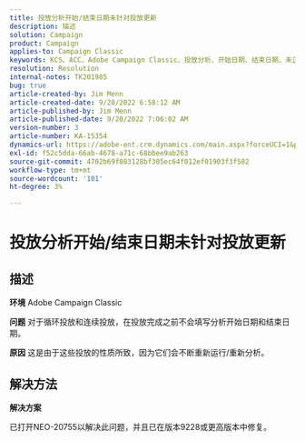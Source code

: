 ```yaml
---
title: 投放分析开始/结束日期未针对投放更新
description: 描述
solution: Campaign
product: Campaign
applies-to: Campaign Classic
keywords: KCS、ACC、Adobe Campaign Classic、投放分析、开始日期、结束日期、未正确更新、定期投放、连续投放、NEO-20755
resolution: Resolution
internal-notes: TK201985
bug: true
article-created-by: Jim Menn
article-created-date: 9/20/2022 6:58:12 AM
article-published-by: Jim Menn
article-published-date: 9/20/2022 7:06:02 AM
version-number: 3
article-number: KA-15354
dynamics-url: https://adobe-ent.crm.dynamics.com/main.aspx?forceUCI=1&pagetype=entityrecord&etn=knowledgearticle&id=cc2bdd93-b138-ed11-9db1-0022480866ad
exl-id: f52c5dda-66ab-4678-a71c-68bbee9ab263
source-git-commit: 4702b69f883128bf305ec64f012ef01903f3f582
workflow-type: tm+mt
source-wordcount: '101'
ht-degree: 3%

---
```


# 投放分析开始/结束日期未针对投放更新

## 描述


<b>环境</b>
Adobe Campaign Classic

<b>问题</b>
对于循环投放和连续投放，在投放完成之前不会填写分析开始日期和结束日期。

<b>原因</b>
这是由于这些投放的性质所致，因为它们会不断重新运行/重新分析。


## 解决方法


<b>解决方案</b>

已打开NEO-20755以解决此问题，并且已在版本9228或更高版本中修复。
